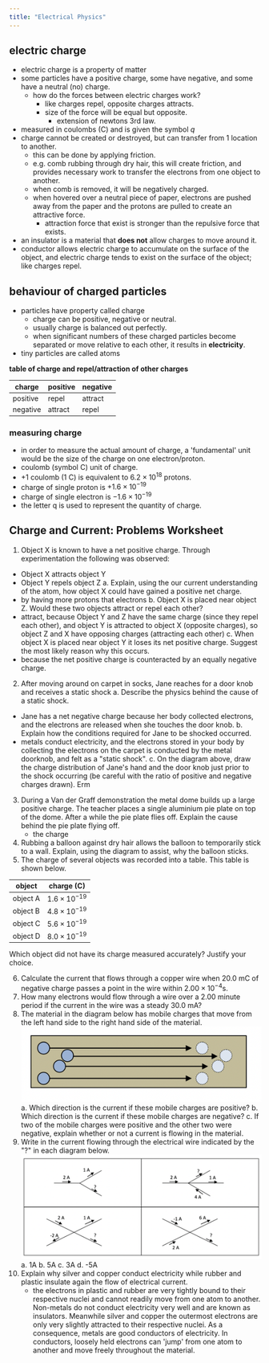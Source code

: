 ```yaml
---
title: "Electrical Physics"
---
```


## electric charge
- electric charge is a property of matter
- some particles have a positive charge, some have negative, and some have a neutral (no) charge.
	- how do the forces between electric charges work?
		- like charges repel, opposite charges attracts.
		- size of the force will be equal but opposite.
			- extension of newtons 3rd law.
- measured in coulombs (C) and is given the symbol $q$
- charge cannot be created or destroyed, but can transfer from 1 location to another.
	- this can be done by applying friction.
	- e.g. comb rubbing through dry hair, this will create friction, and provides necessary work to transfer the electrons from one object to another.
	- when comb is removed, it will be negatively charged.
	- when hovered over a neutral piece of paper, electrons are pushed away from the paper and the protons are pulled to create an attractive force.
		- attraction force that exist is stronger than the repulsive force that exists.
- an insulator is a material that **does not** allow charges to move around it.
- conductor allows electric charge to accumulate on the surface of the object, and electric charge tends to exist on the surface of the object; like charges repel.

## behaviour of charged particles
- particles have property called charge
	- charge can be positive, negative or neutral.
	- usually charge is balanced out perfectly.
	- when significant numbers of these charged particles become separated or move relative to each other, it results in **electricity**.
- tiny particles are called atoms

**table of charge and repel/attraction of other charges**

| charge   | positive | negative |
| -------- | -------- | -------- |
| positive | repel    | attract  |
| negative | attract  | repel         |

### measuring charge
- in order to measure the actual amount of charge, a 'fundamental' unit would be the size of the charge on one electron/proton.
- coulomb (symbol C) unit of charge.
- +1 coulomb (1 C) is equivalent to $6.2\times 10^{18}$ protons.
- charge of single proton is $+1.6\times 10 ^ {-19}$
- charge of single electron is $-1.6 \times 10^{-19}$
- the letter q is used to represent the quantity of charge.

## Charge and Current: Problems Worksheet
1. Object X is known to have a net positive charge. Through experimentation the following was observed:
- Object X attracts object Y 
- Object Y repels object Z
a. Explain, using the our current understanding of the atom, how object X could have gained a positive net charge.
- by having more protons that electrons
b. Object X is placed near object Z. Would these two objects attract or repel each other?
- attract, because Object Y and Z have the same charge (since they repel each other), and object Y is attracted to object X (opposite charges), so object Z and X have opposing charges (attracting each other)
c. When object X is placed near object Y it loses its net positive charge. Suggest the most likely reason why this occurs.
- because the net positive charge is counteracted by an equally negative charge.

2. After moving around on carpet in socks, Jane reaches for a door knob and receives a static shock
a. Describe the physics behind the cause of a static shock.
- Jane has a net negative charge because her body collected electrons, and the electrons are released when she touches the door knob.
b. Explain how the conditions required for Jane to be shocked occurred.
- metals conduct electricity, and the electrons stored in your body by collecting the electrons on the carpet is conducted by the metal doorknob, and felt as a "static shock".
c. On the diagram above, draw the charge distribution of Jane's hand and the door knob just prior to the shock occurring (be careful with the ratio of positive and negative charges drawn).
Erm
3. During a Van der Graff demonstration the metal dome builds up a large positive charge. The teacher places a single aluminium pie plate on top of the dome. After a while the pie plate flies off. Explain the cause behind the pie plate flying off.
	- the charge
1. Rubbing a balloon against dry hair allows the balloon to temporarily stick to a wall. Explain, using the diagram to assist, why the balloon sticks.
2. The charge of several objects was recorded into a table. This table is shown below.

| object   | charge (C)             |
| -------- | ---------------------- |
| object A | $1.6\times 10 ^{-19}$  |
| object B | $4.8 \times 10 ^{-19}$ |
| object C | $5.6 \times 10 ^{-19}$ |
| object D | $8.0\times 10 ^{-19}$                       |

Which object did not have its charge measured accurately? Justify your choice.

6. Calculate the current that flows through a copper wire when 20.0 mC of negative charge passes a point in the wire within $2.00×10^{-4}$s.
7. How many electrons would flow through a wire over a 2.00 minute period if the current in the wire was a steady 30.0 mA?
8. The material in the diagram below has mobile charges that move from the left hand side to the right hand side of the material.![](notes/images/Screen%20Shot%202023-07-24%20at%2012.45.04%20pm.png)
a. Which direction is the current if these mobile charges are positive? b. Which direction is the current if these mobile charges are negative? c. If two of the mobile charges were positive and the other two were negative, explain whether or not a current is flowing in the material.
9. Write in the current flowing through the electrical wire indicated by the "?" in each diagram below.![](notes/images/Screen%20Shot%202023-07-24%20at%2012.45.30%20pm.png)
a. 1A
b. 5A
c. 3A
d. -5A
11. Explain why silver and copper conduct electricity while rubber and plastic insulate again the flow of electrical current.
	- the electrons in plastic and rubber are very tightly bound to their respective nuclei and cannot readily move from one atom to another. Non-metals do not conduct electricity very well and are known as insulators. Meanwhile silver and copper the outermost electrons are only very slightly attracted to their respective nuclei. As a consequence, metals are good conductors of electricity. In conductors, loosely held electrons can 'jump' from one atom to another and move freely throughout the material.
